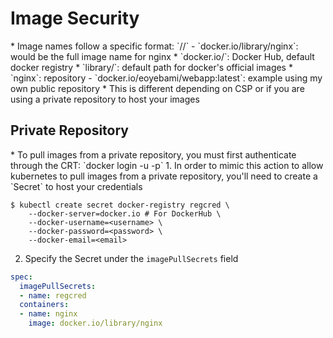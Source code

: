 <h1>Image Security</h1>
* Image names follow a specific format: `<docker-registry>/<account>/<repository>`
  - `docker.io/library/nginx`: would be the full image name for nginx
    * `docker.io/`: Docker Hub, default docker registry
    * `library/`: default path for docker's official images
    * `nginx`: repository
  - `docker.io/eoyebami/webapp:latest`: example using my own public repository
* This is different depending on CSP or if you are using a private repository to host your images
<h2>Private Repository</h2>
* To pull images from a private repository, you must first authenticate through the CRT: `docker login <registry> -u <user> -p`
1. In order to mimic this action to allow kubernetes to pull images from a private repository, you'll need to create a `Secret` to host your credentials

  ```console
  $ kubectl create secret docker-registry regcred \
      --docker-server=docker.io # For DockerHub \
      --docker-username=<username> \
      --docker-password=<password> \
      --docker-email=<email>
  ```

2. Specify the Secret under the `imagePullSecrets` field 

  ```yml
  spec:
    imagePullSecrets:
    - name: regcred
    containers:
    - name: nginx
      image: docker.io/library/nginx
  ```

